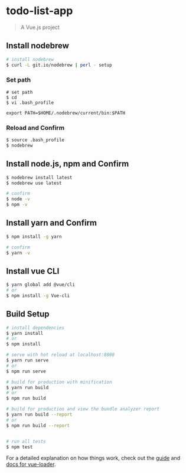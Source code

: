 # todo-list-app

> A Vue.js project


## Install nodebrew

``` bash
# install nodebrew
$ curl -L git.io/nodebrew | perl - setup
```

### Set path

```
# set path
$ cd
$ vi .bash_profile
```

```
export PATH=$HOME/.nodebrew/current/bin:$PATH
```

### Reload and Confirm
``` bash
$ source .bash_profile
$ nodebrew
```
## Install node.js, npm and Confirm

``` bash
$ nodebrew install latest
$ nodebrew use latest

# confirm
$ node -v
$ npm -v
```

## Install yarn and Confirm

``` bash
$ npm install -g yarn

# confirm
$ yarn -v
```

## Install vue CLI

``` bash
$ yarn global add @vue/cli
# or
$ npm install -g Vue-cli
```

## Build Setup

``` bash
# install dependencies
$ yarn install
# or
$ npm install

# serve with hot reload at localhost:8080
$ yarn run serve
# or
$ npm run serve

# build for production with minification
$ yarn run build
# or
$ npm run build

# build for production and view the bundle analyzer report
$ yarn run build --report
# or
$ npm run build --report


# run all tests
$ npm test
```

For a detailed explanation on how things work, check out the [guide](http://vuejs-templates.github.io/webpack/) and [docs for vue-loader](http://vuejs.github.io/vue-loader).
